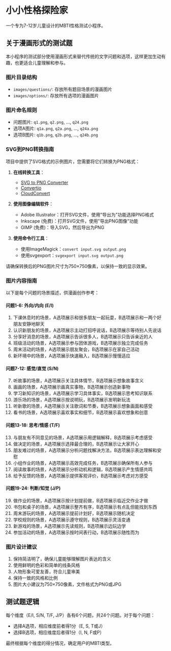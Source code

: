 # 小小性格探险家

一个专为7-12岁儿童设计的MBTI性格测试小程序。

## 关于漫画形式的测试题

本小程序的测试部分使用漫画形式来替代传统的文字问题和选项，这样更加生动有趣，也更适合儿童理解和参与。

### 图片目录结构

- `images/questions/`: 存放所有题目场景的漫画图片
- `images/options/`: 存放所有选项的漫画图片

### 图片命名规则

- 问题图片: `q1.png`, `q2.png`, ..., `q24.png`
- 选项A图片: `q1a.png`, `q2a.png`, ..., `q24a.png`
- 选项B图片: `q1b.png`, `q2b.png`, ..., `q24b.png`

### SVG到PNG转换指南

项目中提供了SVG格式的示例图片，您需要将它们转换为PNG格式：

1. **在线转换工具**：
   - [SVG to PNG Converter](https://svgtopng.com/)
   - [Convertio](https://convertio.co/svg-png/)
   - [CloudConvert](https://cloudconvert.com/svg-to-png)

2. **使用图像编辑软件**：
   - Adobe Illustrator：打开SVG文件，使用"导出为"功能选择PNG格式
   - Inkscape (免费)：打开SVG文件，使用"导出PNG图像"功能
   - GIMP (免费)：导入SVG，然后导出为PNG

3. **使用命令行工具**：
   - 使用ImageMagick：`convert input.svg output.png`
   - 使用svgexport：`svgexport input.svg output.png`

请确保转换后的PNG图片尺寸为750×750像素，以保持一致的显示效果。

### 图片内容指南

以下是每个问题的场景描述，供漫画创作参考：

#### 问题1-6: 外向/内向 (E/I)
1. 下课休息时的场景，A选项展示和很多朋友一起玩耍，B选项展示和一两个好朋友安静地聊天
2. 认识新朋友的场景，A选项展示主动打招呼说话，B选项展示等待别人先说话
3. 分享好消息的场景，A选项展示告诉很多人，B选项展示只告诉亲近的人
4. 班级活动的场景，A选项展示参与团体游戏，B选项展示独立完成任务
5. 周末活动的场景，A选项展示朋友聚会，B选项展示在家自己活动
6. 新环境中的场景，A选项展示快速融入，B选项展示慢慢适应

#### 问题7-12: 感觉/直觉 (S/N)
7. 听故事的场景，A选项展示关注具体情节，B选项展示想象故事含义
8. 画画的场景，A选项展示画真实事物，B选项展示创造新事物
9. 学习新知识的场景，A选项展示学习具体事实，B选项展示思考知识联系
10. 游乐场的场景，A选项展示按说明玩，B选项展示发明新玩法
11. 听新歌的场景，A选项展示关注歌词和节奏，B选项展示想象画面和感受
12. 看书的场景，A选项展示喜欢事实和细节，B选项展示喜欢想象和创意

#### 问题13-18: 思考/情感 (T/F)
13. 与朋友有不同意见的场景，A选项展示用逻辑解释，B选项展示考虑感受
14. 做决定的场景，A选项展示选择最合理的，B选项展示让大家开心
15. 朋友难过的场景，A选项展示分析问题找解决方法，B选项展示表达理解和安慰
16. 小组作业的场景，A选项展示高效完成任务，B选项展示确保所有人参与
17. 阅读故事的场景，A选项展示分析动机和逻辑，B选项展示产生情感共鸣
18. 给予反馈的场景，A选项展示提供客观评价，B选项展示考虑对方感受

#### 问题19-24: 判断/知觉 (J/P)
19. 做作业的场景，A选项展示按计划提前做，B选项展示临近交作业才做
20. 书包和桌子的场景，A选项展示整齐有序，B选项展示有点乱但能找到东西
21. 周末游玩的场景，A选项展示提前计划好，B选项展示随机决定
22. 学校规则的场景，A选项展示遵守规则，B选项展示灵活变通
23. 新游戏的场景，A选项展示先读规则，B选项展示边玩边学
24. 参加活动的场景，A选项展示按时间表行动，B选项展示随性而为

### 图片设计建议

1. 保持简洁明了，确保儿童能够理解图片表达的含义
2. 使用鲜明的色彩和简单的线条风格
3. 人物形象可爱友善，符合儿童审美
4. 保持一致的风格和比例
5. 图片大小建议为750×750像素，文件格式为PNG或JPG

## 测试题逻辑

每个维度（E/I, S/N, T/F, J/P）各有6个问题，共24个问题。对于每个问题：
- 选择A选项，相应维度前者得1分（E, S, T或J）
- 选择B选项，相应维度后者得1分（I, N, F或P）

最终根据每个维度的得分情况，确定用户的MBTI类型。 